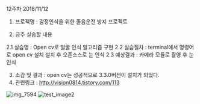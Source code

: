 12주차 2018/11/12 

1. 프로젝명 : 감정인식을 위한 졸음운전 방지 프로젝트

2. 금주 실습할 내용

  2.1 실습명 : Open cv로 얼굴 인식 알고리즘 구현
  2.2 실습절차 : terminal에서 명령어로 open cv 설치
                설치 후 오픈소스로 눈 인식
  2.3 예상결과 : 카메라 모듈로 촬영 후 눈 인식 

3. 소감 및 결과 : open cv는 성공적으로 3.3.0버전이 설치가 되었다. 
4. 관련링크 : http://vision0814.tistory.com/113

![img_7594](https://user-images.githubusercontent.com/43857226/48327797-0a703f00-e684-11e8-8ac1-32483e505cdb.JPG)
![test_image2](https://user-images.githubusercontent.com/43857226/48327807-13611080-e684-11e8-8992-16aa269d45ec.jpg)
